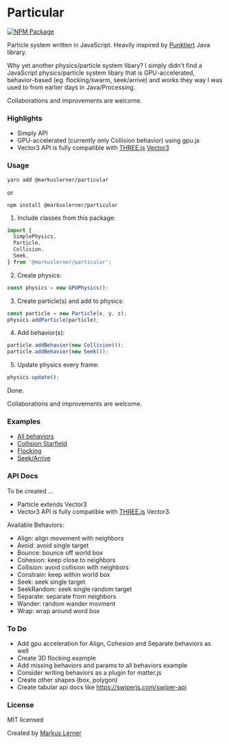# Particular

[![NPM Package](https://img.shields.io/npm/v/@markuslerner/particular.svg?style=flat)](https://www.npmjs.com/package/@markuslerner/particular)

Particle system written in JavaScript. Heavily inspired by [Punktiert](https://github.com/djrkohler/punktiert) Java library.

Why yet another physics/particle system libary? I simply didn't find a JavaScript physics/particle system libary that is GPU-accelerated, behavior-based (eg. flocking/swarm, seek/arrive) and works they way I was used to from earlier days in Java/Processing.

Collaborations and improvements are welcome.

### Highlights

- Simply API
- GPU-accelerated (currently only Collision behavior) using gpu.js
- Vector3 API is fully compatible with [THREE.js](https://github.com/mrdoob/three.js/) [Vector3](https://threejs.org/docs/#api/en/math/Vector3)

### Usage

```console
yarn add @markuslerner/particular
```

or

```console
npm install @markuslerner/particular
```

1. Include classes from this package:

```js
import {
  SimplePhysics,
  Particle,
  Collision,
  Seek,
} from '@markuslerner/particular';
```

2. Create physics:

```js
const physics = new GPUPhysics();
```

3. Create particle(s) and add to physics:

```js
const particle = new Particle(x, y, z);
physics.addParticle(particle);
```

4. Add behavior(s):

```js
particle.addBehavior(new Collision());
particle.addBehavior(new Seek());
```

5. Update physics every frame:

```js
physics.update();
```

Done.

Collaborations and improvements are welcome.

### Examples

- [All behaviors](https://dev.markuslerner.com/particular/examples/all-behaviors.html)
- [Collision Starfield](https://dev.markuslerner.com/particular/examples/collision-starfield.html)
- [Flocking](https://dev.markuslerner.com/particular/examples/flocking.html)
- [Seek/Arrive](https://dev.markuslerner.com/particular/examples/seek-arrive.html)

### API Docs

To be created ...

- Particle extends Vector3
- Vector3 API is fully compatible with [THREE.js](https://github.com/mrdoob/three.js/) Vector3.

Available Behaviors:

- Align: align movement with neighbors
- Avoid: avoid single target
- Bounce: bounce off world box
- Cohesion: keep close to neighbors
- Collision: avoid collision with neighbors
- Constrain: keep within world box
- Seek: seek single target
- SeekRandom: seek single random target
- Separate: separate from neighbors
- Wander: random wander movment
- Wrap: wrap around word box

### To Do

- Add gpu acceleration for Align, Cohesion and Separate behaviors as well
- Create 3D flocking example
- Add missing behaviors and params to all behaviors example
- Consider writing behaviors as a plugin for matter.js
- Create other shapes (box, polygon)
- Create tabular api docs like https://swiperjs.com/swiper-api

### License

MIT licensed

Created by [Markus Lerner](http://www.markuslerner.com)

